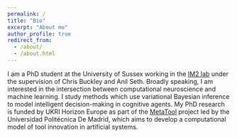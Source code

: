 ```yaml
---
permalink: /
title: "Bio"
excerpt: "About me"
author_profile: true
redirect_from: 
  - /about/
  - /about.html
---
```


I am a PhD student at the University of Sussex working in the [IM2 lab](https://thebuckleylab.github.io/) under the supervision of Chris Buckley and Anil Seth. Broadly speaking, I am interested in the intersection between computational neuroscience and machine learning. I study methods which use variational Bayesian inference to model intelligent decision-making in cognitive agents. My PhD research is funded by UKRI Horizon Europe as part of the [MetaTool](https://www.metatool-project.eu/) project led by the Universidad Politécnica De Madrid, which aims to develop a computational model of tool innovation in artificial systems.   